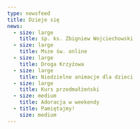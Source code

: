```yaml
---
type: newsfeed
title: Dzieje się
news:
  - size: large
    title: śp. ks. Zbigniew Wojciechowski
  - size: large
    title: Msze św. online
  - size: large
    title: Droga Krzyżowa
  - size: large
    title: Niedzielne animacje dla dzieci
  - size: large
    title: Kurs przedmałżeński
  - size: medium
    title: Adoracja w weekendy
  - title: Pamiętajmy!
    size: medium
---
```

